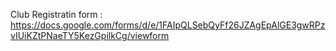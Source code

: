 Club Registratin form : https://docs.google.com/forms/d/e/1FAIpQLSebQyFf26JZAgEpAlGE3gwRPzvIUiKZtPNaeTY5KezGpilkCg/viewform
